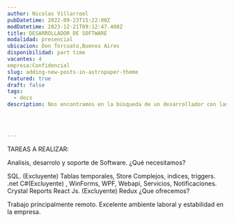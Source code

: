 ```yaml
---
author: Nicolas Villarroel
pubDatetime: 2022-09-23T15:22:00Z
modDatetime: 2023-12-21T09:12:47.400Z
title: DESARROLLADOR DE SOFTWARE
modalidad: presencial
ubicacion: Don Torcuato,Buenos Aires
disponibilidad: part time 
vacantes: 4
empresa:Confidencial
slug: adding-new-posts-in-astropaper-theme
featured: true
draft: false
tags:
  - docs
description: Nos encontramos en la búsqueda de un desarrollador con las capacidades de manejo de nuestro sistema para la gestión de la producción, stock y trazabilidad.



 
---
```

TAREAS A REALIZAR:

Analisis, desarrolo y soporte de Software.
¿Qué necesitamos?

SQL. (Excluyente) Tablas temporales, Store Complejos, indices, triggers.
.net C#(Excluyente) , WinForms, WPF, Webapi, Servicios, Notificaciones. Crystal Reports
React Js. (Excluyente) Redux
¿Que ofrecemos?

Trabajo principalmente remoto.
Excelente ambiente laboral y estabilidad en la empresa.
